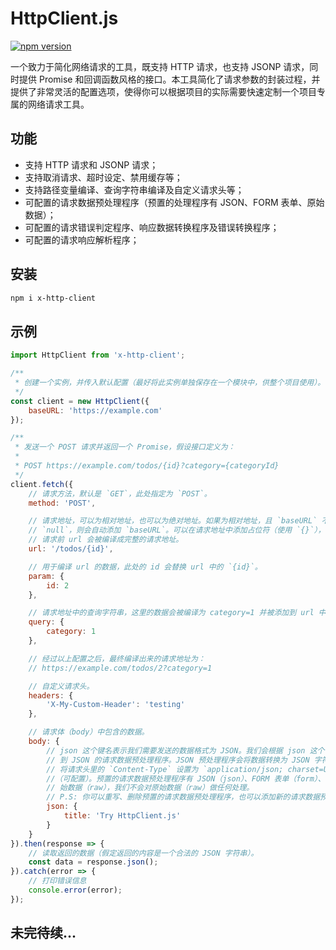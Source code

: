 # HttpClient.js

[![npm version](https://img.shields.io/npm/v/x-http-client.svg)](https://www.npmjs.com/package/x-http-client)

一个致力于简化网络请求的工具，既支持 HTTP 请求，也支持 JSONP 请求，同时提供 Promise 和回调函数风格的接口。本工具简化了请求参数的封装过程，并提供了非常灵活的配置选项，使得你可以根据项目的实际需要快速定制一个项目专属的网络请求工具。

## 功能

* 支持 HTTP 请求和 JSONP 请求；
* 支持取消请求、超时设定、禁用缓存等；
* 支持路径变量编译、查询字符串编译及自定义请求头等；
* 可配置的请求数据预处理程序（预置的处理程序有 JSON、FORM 表单、原始数据）；
* 可配置的请求错误判定程序、响应数据转换程序及错误转换程序；
* 可配置的请求响应解析程序；

## 安装

```sh
npm i x-http-client
```

## 示例

```js
import HttpClient from 'x-http-client';

/**
 * 创建一个实例，并传入默认配置（最好将此实例单独保存在一个模块中，供整个项目使用）。
 */
const client = new HttpClient({
    baseURL: 'https://example.com'
});

/**
 * 发送一个 POST 请求并返回一个 Promise，假设接口定义为：
 *
 * POST https://example.com/todos/{id}?category={categoryId}
 */
client.fetch({
    // 请求方法，默认是 `GET`，此处指定为 `POST`。
    method: 'POST',

    // 请求地址，可以为相对地址，也可以为绝对地址。如果为相对地址，且 `baseURL` 不为
    // `null`，则会自动添加 `baseURL`。可以在请求地址中添加占位符（使用 `{}`），发送
    // 请求前 url 会被编译成完整的请求地址。
    url: '/todos/{id}',

    // 用于编译 url 的数据，此处的 id 会替换 url 中的 `{id}`。
    param: {
        id: 2
    },

    // 请求地址中的查询字符串，这里的数据会被编译为 category=1 并被添加到 url 中。
    query: {
        category: 1
    },

    // 经过以上配置之后，最终编译出来的请求地址为：
    // https://example.com/todos/2?category=1

    // 自定义请求头。
    headers: {
        'X-My-Custom-Header': 'testing'
    },

    // 请求体（body）中包含的数据。
    body: {
        // json 这个键名表示我们需要发送的数据格式为 JSON。我们会根据 json 这个关键字找
        // 到 JSON 的请求数据预处理程序。JSON 预处理程序会将数据转换为 JSON 字符串，并
        // 将请求头里的 `Content-Type` 设置为 `application/json; charset=UTF-8`
        //（可配置）。预置的请求数据预处理程序有 JSON（json）、FORM 表单（form）、和原
        // 始数据（raw），我们不会对原始数据（raw）做任何处理。
        // P.S: 你可以重写、删除预置的请求数据预处理程序，也可以添加新的请求数据预处理程序。
        json: {
            title: 'Try HttpClient.js'
        }
    }
}).then(response => {
    // 读取返回的数据（假定返回的内容是一个合法的 JSON 字符串）。
    const data = response.json();
}).catch(error => {
    // 打印错误信息
    console.error(error);
});
```

## 未完待续...
